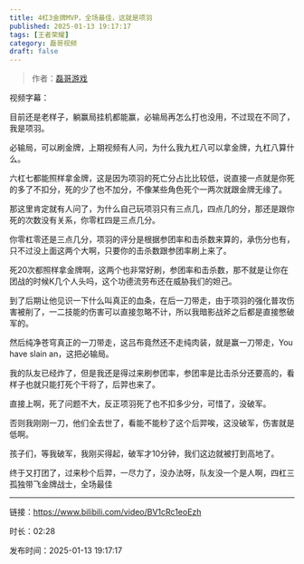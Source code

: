 ```yaml
---
title: 4杠3金牌MVP，全场最佳，这就是项羽
published: 2025-01-13 19:17:17
tags: [王者荣耀]
category: 磊哥视频
draft: false
---
```



> 作者：[磊哥游戏](https://space.bilibili.com/268941858?spm_id_from=333.788.upinfo.head.click)

视频字幕：

目前还是老样子，躺赢局挂机都能赢，必输局再怎么打也没用，不过现在不同了，我是项羽。

必输局，可以刷金牌，上期视频有人问，为什么我九杠八可以拿金牌，九杠八算什么。

六杠七都能照样拿金牌，这是因为项羽的死亡分占比比较低，说直接一点就是你死的多了不扣分，死的少了也不加分，不像某些角色死个一两次就跟金牌无缘了。

那这里肯定就有人问了，为什么自己玩项羽只有三点几，四点几的分，那还是跟你死的次数没有关系，你零杠四是三点几分。

你零杠零还是三点几分，项羽的评分是根据参团率和击杀数来算的，承伤分也有，只不过没上面这两个大啊，只要你的击杀数跟参团率刷上来了。

死20次都照样拿金牌啊，这两个也非常好刷，参团率和击杀数，那不就是让你在团战的时候K几个人头吗，这个功德流劳布还在威胁我们的妲己。

到了后期让他见识一下什么叫真正的血条，在后一刀带走，由于项羽的强化普攻伤害被削了，一二技能的伤害可以直接忽略不计，所以我暗影战斧之后都是直接憋破军的。

然后纯净苍穹真正的一刀带走，这吕布竟然还不走纯肉装，就是赢一刀带走，You have slain an，这把必输局。

我的队友已经炸了，但是我还是得过来刷参团率，参团率是比击杀分还要高的，看样子也就只能打死个干将了，后羿也来了。

直接上啊，死了问题不大，反正项羽死了也不扣多少分，可惜了，没破军。

否则我刚刚一刀，他们全去世了，看能不能秒了这个后羿唉，这没破军，伤害就是低啊。

孩子们，等我破军，我刚买得起，破军才10分钟，我们这边就被打到高地了。

终于又打团了，过来秒个后羿，一尽力了，没办法呀，队友没一个是人啊，四杠三孤独带飞金牌战士，全场最佳

---

链接：https://www.bilibili.com/video/BV1cRc1eoEzh

时长：02:28

发布时间：2025-01-13 19:17:17
